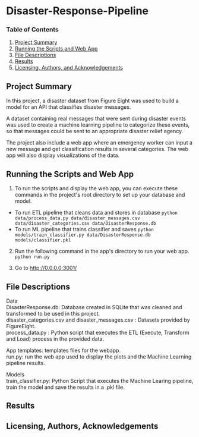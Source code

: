 # Disaster-Response-Pipeline

### Table of Contents

1. [Project Summary](#summary)
2. [Running the Scripts and Web App](#scripts)
3. [File Descriptions](#files)
4. [Results](#results)
5. [Licensing, Authors, and Acknowledgements](#licensing)

## Project Summary <a name="summmary"></a>
In this project, a disaster dataset from Figure Eight was used to build a model for an API that classifies disaster messages.

A dataset containing real messages that were sent during disaster events was used to create a machine learning pipeline to categorize these events, so that messages could be sent to an appropriate disaster relief agency.

The project also include a web app where an emergency worker can input a new message and get classification results in several categories. The web app will also display visualizations of the data.

## Running the Scripts and Web App <a name="Scripts"></a>

1. To run the scripts and display the web app, you can execute these commands in the project's root directory to set up your database and model.

- To run ETL pipeline that cleans data and stores in database
      `python data/process_data.py data/disaster_messages.csv data/disaster_categories.csv data/DisasterResponse.db`
- To run ML pipeline that trains classifier and saves
      `python models/train_classifier.py data/DisasterResponse.db models/classifier.pkl`

2. Run the following command in the app's directory to run your web app.
    `python run.py`

3. Go to http://0.0.0.0:3001/

## File Descriptions <a name="files"></a>

Data <br />
DisasterResponse.db: Database created in SQLite that was cleaned and transformed to be used in this project.<br />
disaster_categories.csv and disaster_messages.csv : Datasets provided by FigureEight. <br />
process_data.py : Python script that executes the ETL (Execute, Transform and Load) process in the provided data. <br />

App
templates: templates files for the webapp. <br />
run.py: run the web app used to display the plots and the Machine Learning pipeline results.<br />

Models <br />
train_classifier.py: Python Script that executes the Machine Learing pipeline, train the model and save the results in a .pkl file. <br />


## Results<a name="results"></a>

## Licensing, Authors, Acknowledgements<a name="licensing"></a>
